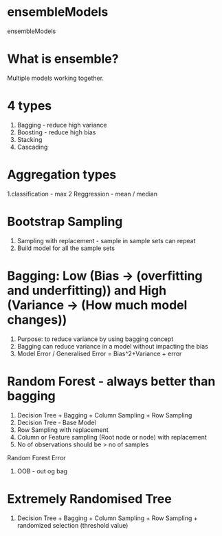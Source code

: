 # ensembleModels
ensembleModels

# What is ensemble?
Multiple models working together.

# 4 types
1. Bagging - reduce high variance
2. Boosting - reduce high bias
3. Stacking
4. Cascading

# Aggregation types
1.classification - max
2 Reggression - mean / median

# Bootstrap Sampling
1. Sampling with replacement - sample in sample sets can repeat
2. Build model for all the sample sets

# Bagging: Low (Bias -> (overfitting and underfitting)) and High (Variance -> (How much model changes))

1. Purpose: to reduce variance by using bagging concept
2. Bagging can reduce variance in a model without impacting the bias
3. Model Error / Generalised Error = Bias^2+Variance + error

# Random Forest - always better than bagging

1. Decision Tree + Bagging + Column Sampling + Row Sampling
2. Decision Tree - Base Model
3. Row Sampling with replacement 
4. Column or Feature sampling (Root node or node) with replacement
5. No of observations should be > no of samples

Random Forest Error
1. OOB - out og bag

# Extremely Randomised Tree
1. Decision Tree + Bagging + Column Sampling + Row Sampling + randomized selection (threshold value)
